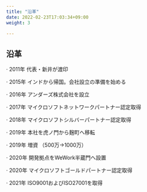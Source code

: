 ```yaml
---
title: "沿革"
date: 2022-02-23T17:03:34+09:00
weight: 3
 
---
```


## 沿革
· 2011年 代表・新井が渡印

· 2015年 インドから帰国。会社設立の準備を始める

· 2016年 アンダーズ株式会社を設立

· 2017年 マイクロソフトネットワークパートナー認定取得

· 2018年 マイクロソフトシルバーパートナー認定取得

· 2019年 本社を虎ノ門から麹町へ移転

· 2019年 増資 （500万→1000万）

· 2020年 開発拠点をWeWork半蔵門へ設置

· 2020年 マイクロソフトゴールドパートナー認定取得

· 2021年 ISO9001およびISO27001を取得